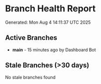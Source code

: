 # Branch Health Report
Generated: Mon Aug  4 14:11:37 UTC 2025

## Active Branches
- **main** - 15 minutes ago by Dashboard Bot

## Stale Branches (>30 days)
No stale branches found
